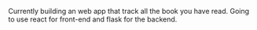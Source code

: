 Currently building an web app that track all the book you have read. Going to use react for front-end and flask for the backend.
